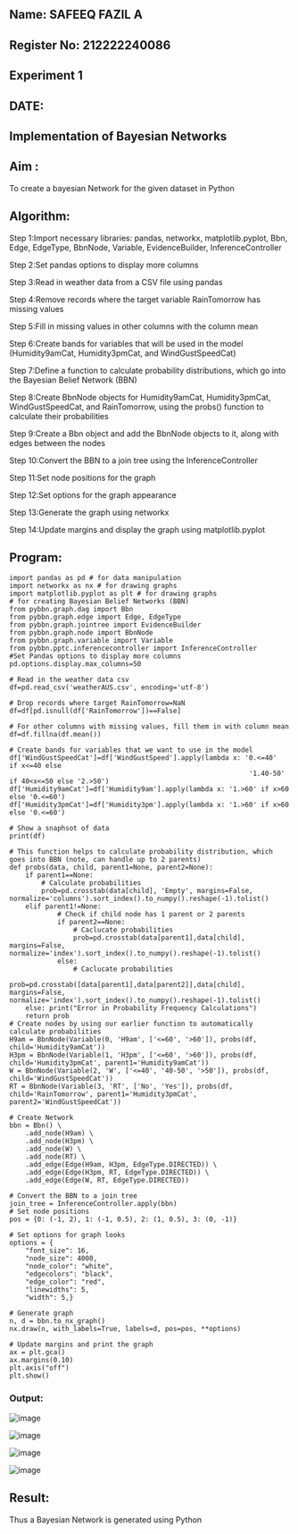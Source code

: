 ## Name: SAFEEQ FAZIL A
## Register No: 212222240086
## Experiment 1
## DATE: 
## Implementation of Bayesian Networks
## Aim :
To create a bayesian Network for the given dataset in Python

## Algorithm:
Step 1:Import necessary libraries: pandas, networkx, matplotlib.pyplot, Bbn, Edge, EdgeType, BbnNode, Variable, EvidenceBuilder, InferenceController

Step 2:Set pandas options to display more columns

Step 3:Read in weather data from a CSV file using pandas

Step 4:Remove records where the target variable RainTomorrow has missing values

Step 5:Fill in missing values in other columns with the column mean

Step 6:Create bands for variables that will be used in the model (Humidity9amCat, Humidity3pmCat, and WindGustSpeedCat)

Step 7:Define a function to calculate probability distributions, which go into the Bayesian Belief Network (BBN)

Step 8:Create BbnNode objects for Humidity9amCat, Humidity3pmCat, WindGustSpeedCat, and RainTomorrow, using the probs() function to calculate their probabilities

Step 9:Create a Bbn object and add the BbnNode objects to it, along with edges between the nodes

Step 10:Convert the BBN to a join tree using the InferenceController

Step 11:Set node positions for the graph

Step 12:Set options for the graph appearance

Step 13:Generate the graph using networkx

Step 14:Update margins and display the graph using matplotlib.pyplot

## Program:
```
import pandas as pd # for data manipulation
import networkx as nx # for drawing graphs
import matplotlib.pyplot as plt # for drawing graphs
# for creating Bayesian Belief Networks (BBN)
from pybbn.graph.dag import Bbn
from pybbn.graph.edge import Edge, EdgeType
from pybbn.graph.jointree import EvidenceBuilder
from pybbn.graph.node import BbnNode
from pybbn.graph.variable import Variable
from pybbn.pptc.inferencecontroller import InferenceController
#Set Pandas options to display more columns
pd.options.display.max_columns=50

# Read in the weather data csv
df=pd.read_csv('weatherAUS.csv', encoding='utf-8')

# Drop records where target RainTomorrow=NaN
df=df[pd.isnull(df['RainTomorrow'])==False]

# For other columns with missing values, fill them in with column mean
df=df.fillna(df.mean())

# Create bands for variables that we want to use in the model
df['WindGustSpeedCat']=df['WindGustSpeed'].apply(lambda x: '0.<=40'   if x<=40 else
                                                            '1.40-50' if 40<x<=50 else '2.>50')
df['Humidity9amCat']=df['Humidity9am'].apply(lambda x: '1.>60' if x>60 else '0.<=60')
df['Humidity3pmCat']=df['Humidity3pm'].apply(lambda x: '1.>60' if x>60 else '0.<=60')

# Show a snaphsot of data
print(df)

# This function helps to calculate probability distribution, which goes into BBN (note, can handle up to 2 parents)
def probs(data, child, parent1=None, parent2=None):
    if parent1==None:
        # Calculate probabilities
        prob=pd.crosstab(data[child], 'Empty', margins=False, normalize='columns').sort_index().to_numpy().reshape(-1).tolist()
    elif parent1!=None:
            # Check if child node has 1 parent or 2 parents
            if parent2==None:
                # Caclucate probabilities
                prob=pd.crosstab(data[parent1],data[child], margins=False, normalize='index').sort_index().to_numpy().reshape(-1).tolist()
            else:
                # Caclucate probabilities
                prob=pd.crosstab([data[parent1],data[parent2]],data[child], margins=False, normalize='index').sort_index().to_numpy().reshape(-1).tolist()
    else: print("Error in Probability Frequency Calculations")
    return prob
# Create nodes by using our earlier function to automatically calculate probabilities
H9am = BbnNode(Variable(0, 'H9am', ['<=60', '>60']), probs(df, child='Humidity9amCat'))
H3pm = BbnNode(Variable(1, 'H3pm', ['<=60', '>60']), probs(df, child='Humidity3pmCat', parent1='Humidity9amCat'))
W = BbnNode(Variable(2, 'W', ['<=40', '40-50', '>50']), probs(df, child='WindGustSpeedCat'))
RT = BbnNode(Variable(3, 'RT', ['No', 'Yes']), probs(df, child='RainTomorrow', parent1='Humidity3pmCat', parent2='WindGustSpeedCat'))

# Create Network
bbn = Bbn() \
    .add_node(H9am) \
    .add_node(H3pm) \
    .add_node(W) \
    .add_node(RT) \
    .add_edge(Edge(H9am, H3pm, EdgeType.DIRECTED)) \
    .add_edge(Edge(H3pm, RT, EdgeType.DIRECTED)) \
    .add_edge(Edge(W, RT, EdgeType.DIRECTED))

# Convert the BBN to a join tree
join_tree = InferenceController.apply(bbn)
# Set node positions
pos = {0: (-1, 2), 1: (-1, 0.5), 2: (1, 0.5), 3: (0, -1)}

# Set options for graph looks
options = {
    "font_size": 16,
    "node_size": 4000,
    "node_color": "white",
    "edgecolors": "black",
    "edge_color": "red",
    "linewidths": 5,
    "width": 5,}

# Generate graph
n, d = bbn.to_nx_graph()
nx.draw(n, with_labels=True, labels=d, pos=pos, **options)

# Update margins and print the graph
ax = plt.gca()
ax.margins(0.10)
plt.axis("off")
plt.show()
```
### Output:
![image](https://github.com/user-attachments/assets/10b10502-d8c9-4ad9-81ef-85dac1bcd8c8)

![image](https://github.com/user-attachments/assets/ede67eda-6a09-4ecc-9280-d0ee6ddfe49d)

![image](https://github.com/user-attachments/assets/ec5d508f-6229-4ff7-bfa8-6c35652d5c33)

![image](https://github.com/user-attachments/assets/1164375c-7858-46a5-860e-b615652474cd)

## Result:
Thus a Bayesian Network is generated using Python
